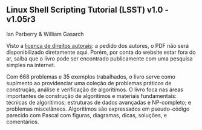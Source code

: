 ## Linux Shell Scripting Tutorial (LSST) v1.0 - v1.05r3

Ian Parberry & William Gasarch

Visto a [licença de direitos autorais](http://hercule.csci.unt.edu/ian/books/free/license.html): a pedido dos autores, o PDF não será disponibilizado diretamente aqui. Porém, por conta do website estar fora do ar, saiba que o livro pode ser encontrado publicamente com uma pesquisa simples na internet.

Com 668 problemas e 35 exemplos trabalhados, o livro serve como suplmento ao providenciar uma coleção de problemas práticos de construção, análise e verificação de algoritimos. O livro foca nas áreas importantes de construção de algoritimos e materiais fundamentais: técnicas de algoritimos; estruturas de dados avançadas e NP-completo; e problemas miscelâneos. Algoritimos são expressados em pseudo-código parecido com Pascal com figuras, diagramas, dicas, soluções, e comentários.

